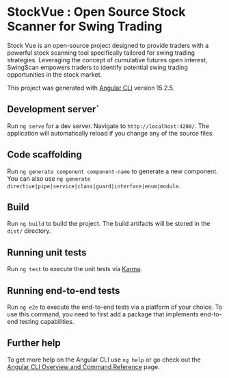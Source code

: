 # StockVue : Open Source Stock Scanner for Swing Trading

Stock Vue is an open-source project designed to provide traders with a powerful stock scanning tool specifically tailored for swing trading strategies. Leveraging the concept of cumulative futures open interest, SwingScan empowers traders to identify potential swing trading opportunities in the stock market.

This project was generated with [Angular CLI](https://github.com/angular/angular-cli) version 15.2.5.

## Development server`

Run `ng serve` for a dev server. Navigate to `http://localhost:4200/`. The application will automatically reload if you change any of the source files.

## Code scaffolding

Run `ng generate component component-name` to generate a new component. You can also use `ng generate directive|pipe|service|class|guard|interface|enum|module`.

## Build

Run `ng build` to build the project. The build artifacts will be stored in the `dist/` directory.

## Running unit tests

Run `ng test` to execute the unit tests via [Karma](https://karma-runner.github.io).

## Running end-to-end tests

Run `ng e2e` to execute the end-to-end tests via a platform of your choice. To use this command, you need to first add a package that implements end-to-end testing capabilities.

## Further help

To get more help on the Angular CLI use `ng help` or go check out the [Angular CLI Overview and Command Reference](https://angular.io/cli) page.
